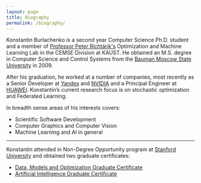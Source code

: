 ```yaml
---
layout: page
title: Biography
permalink: /biography/
---
```


Konstantin Burlachenko is a second year Computer Science Ph.D. student and a member of [Professor Peter Richtárik's](https://richtarik.org/) Optimization and Machine Learning Lab in the CEMSE Division at KAUST. 
He obtained an M.S. degree in Computer Science and Control Systems from the [Bauman Moscow State University](http://bmstu.ru/) in 2009. 

After his graduation, he worked at a number of companies, most recently as a Senior Developer at [Yandex](https://en.wikipedia.org/wiki/Yandex) and [NVIDIA](https://developer.nvidia.com/) and a Principal Engineer at [HUAWEI](https://huawei.ru/).
Konstantin’s current research focus is on stochastic optimization and Federated Learning.

In breadth sense areas of his interests covers:

* Scientific Software Development
* Computer Graphics and Computer Vision
* Machine Learning and AI in general

---

Konstantin attended in Non-Degree Opportunity program at [Stanford University](https://www.stanford.edu/) and obtained two graduate certificates:

* [Data, Models and Optimization Graduate Certificate](https://online.stanford.edu/programs/data-models-and-optimization-graduate-certificate)
* [Artificial Intelligence Graduate Certificate](https://online.stanford.edu/programs/artificial-intelligence-graduate-certificate)
